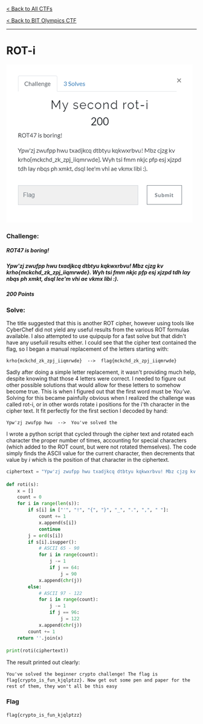 [< Back to All CTFs](https://github.com/KrisLloyd/Python/tree/master/CTF#ctf-solves)

[< Back to BIT Olympics CTF](https://github.com/KrisLloyd/Python/tree/master/CTF#bit-olymipcs-march-2021)
***

# ROT-i

![ROt-i Challenge](ROT-i.PNG)

### Challenge:
##### ROT47 is boring!
##### Ypw'zj zwufpp hwu txadjkcq dtbtyu kqkwxrbvu! Mbz cjzg kv krho{mckchd_zk_zpj_iiqmrwde}. Wyh tsi fmm nkjc pfp esj xjzpd tdh lay nbqs ph xmkt, dsql lee'm vhi ae vkmx libi :).
##### 200 Points

### Solve:

The title suggested that this is another ROT cipher, however using tools like CyberChef did not yield any useful results from the various ROT formulas available. I also attempted to use quipquip for a fast solve but that didn't have any usefuiil results either. I could see that the cipher text contained the flag, so I began a manual replacement of the letters starting with:

```
krho{mckchd_zk_zpj_iiqmrwde}  -->  flag{mckchd_zk_zpj_iiqmrwde}
```

Sadly after doing a simple letter replacement, it wasn't providing much help, despite knowing that those 4 letters were correct. I needed to figure out other possible solutions that would allow for these letters to somehow become true. This is when I figured out that the first word must be *You've*. Solving for this became painfully obvious when I realized the challenge was called rot-i, or in other words rotate i positions for the i'th character in the cipher text. It fit perfectly for the first section I decoded by hand:

```
Ypw'zj zwufpp hwu  -->  You've solved the
```
I wrote a python script that cycled through the cipher text and rotated each character the proper number of times, accounting for special characters (which added to the ROT count, but were not rotated themselves). The code simply finds the ASCII value for the current character, then decrements that value by *i* which is the position of that character in the ciphertext.

```python
ciphertext = "Ypw'zj zwufpp hwu txadjkcq dtbtyu kqkwxrbvu! Mbz cjzg kv krho{mckchd_zk_zpj_iiqmrwde}. Wyh tsi fmm nkjc pfp esj xjzpd tdh lay nbqs ph xmkt, dsql lee'm vhi ae vkmx libi"

def roti(s):
    x = []
    count = 0
    for i in range(len(s)):
        if s[i] in ["'", "!", "{", "}", "_", ".", ",", " "]:
            count += 1
            x.append(s[i])
            continue
        j = ord(s[i])
        if s[i].isupper():
            # ASCII 65 - 90
            for i in range(count):
                j -= 1
                if j == 64:
                    j = 90
            x.append(chr(j))
        else:
            # ASCII 97 - 122
            for i in range(count):
                j -= 1
                if j == 96:
                    j = 122
            x.append(chr(j))
        count += 1
    return ''.join(x)

print(roti(ciphertext))
```

The result printed out clearly:
```
You've solved the beginner crypto challenge! The flag is flag{crypto_is_fun_kjqlptzz}. Now get out some pen and paper for the rest of them, they won't all be this easy
```

### Flag

```
flag{crypto_is_fun_kjqlptzz}
```
